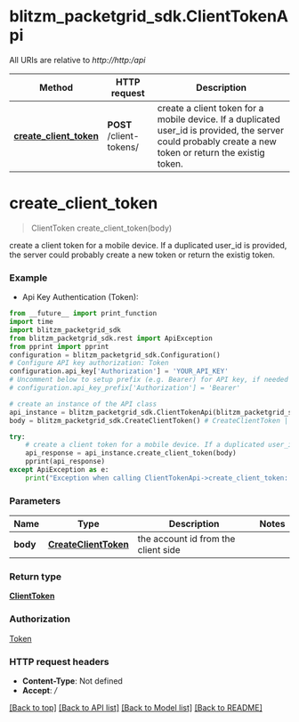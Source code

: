 # blitzm_packetgrid_sdk.ClientTokenApi

All URIs are relative to *http://http:/api*

Method | HTTP request | Description
------------- | ------------- | -------------
[**create_client_token**](ClientTokenApi.md#create_client_token) | **POST** /client-tokens/ | create a client token for a mobile device. If a duplicated user_id is provided, the server could probably create a new token or return the existig token. 


# **create_client_token**
> ClientToken create_client_token(body)

create a client token for a mobile device. If a duplicated user_id is provided, the server could probably create a new token or return the existig token. 

### Example

* Api Key Authentication (Token):
```python
from __future__ import print_function
import time
import blitzm_packetgrid_sdk
from blitzm_packetgrid_sdk.rest import ApiException
from pprint import pprint
configuration = blitzm_packetgrid_sdk.Configuration()
# Configure API key authorization: Token
configuration.api_key['Authorization'] = 'YOUR_API_KEY'
# Uncomment below to setup prefix (e.g. Bearer) for API key, if needed
# configuration.api_key_prefix['Authorization'] = 'Bearer'

# create an instance of the API class
api_instance = blitzm_packetgrid_sdk.ClientTokenApi(blitzm_packetgrid_sdk.ApiClient(configuration))
body = blitzm_packetgrid_sdk.CreateClientToken() # CreateClientToken | the account id from the client side

try:
    # create a client token for a mobile device. If a duplicated user_id is provided, the server could probably create a new token or return the existig token. 
    api_response = api_instance.create_client_token(body)
    pprint(api_response)
except ApiException as e:
    print("Exception when calling ClientTokenApi->create_client_token: %s\n" % e)
```

### Parameters

Name | Type | Description  | Notes
------------- | ------------- | ------------- | -------------
 **body** | [**CreateClientToken**](CreateClientToken.md)| the account id from the client side | 

### Return type

[**ClientToken**](ClientToken.md)

### Authorization

[Token](../README.md#Token)

### HTTP request headers

 - **Content-Type**: Not defined
 - **Accept**: */*

[[Back to top]](#) [[Back to API list]](../README.md#documentation-for-api-endpoints) [[Back to Model list]](../README.md#documentation-for-models) [[Back to README]](../README.md)

